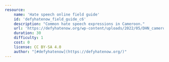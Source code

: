 ```yaml
---
resource:
    name: 'Hate speech online field guide'
    id: 'defyhatenow_field_guide_c6'
    description: "Common hate speech expressions in Cameroon."
    url: 'https://defyhatenow.org/wp-content/uploads/2022/05/DHN_cameroon_field_guide_EN_2021_chapter6.pdf'
    duration: 30
    difficulty: 1
    cost: 0 
    license: CC BY-SA 4.0
    author: "[#defyhatenow](https://defyhatenow.org/)"
---
```

